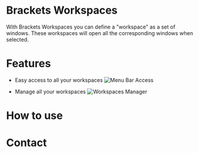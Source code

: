 Brackets Workspaces
===================

With Brackets Workspaces you can define a "workspace" as a set of windows.
These workspaces will open all the corresponding windows when selected.

Features
===================

* Easy access to all your workspaces
![Menu Bar Access](https://raw.github.com/wiki/thomasvalera/Brackets-Workspaces/images/Brackets-Workspaces-menu.png)

* Manage all your workspaces
![Workspaces Manager](https://raw.github.com/wiki/thomasvalera/Brackets-Workspaces/images/Brackets-Workspaces-Manager.png)

How to use
===================

Contact
===================
